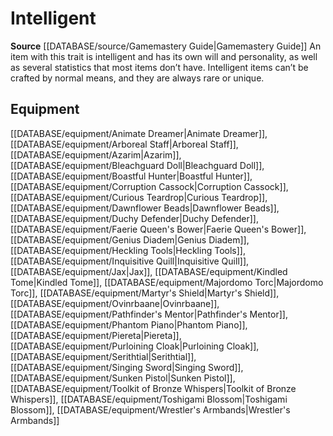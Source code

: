 ﻿---
id: '280'
name: Intelligent
rarity: Common
source: '[[DATABASE/source/Gamemastery Guide|Gamemastery Guide]]'
trait:
- Intelligent
type: Trait

---
# Intelligent

**Source** [[DATABASE/source/Gamemastery Guide|Gamemastery Guide]]
An item with this trait is intelligent and has its own will and personality, as well as several statistics that most items don’t have. Intelligent items can’t be crafted by normal means, and they are always rare or unique.

## Equipment

[[DATABASE/equipment/Animate Dreamer|Animate Dreamer]], [[DATABASE/equipment/Arboreal Staff|Arboreal Staff]], [[DATABASE/equipment/Azarim|Azarim]], [[DATABASE/equipment/Bleachguard Doll|Bleachguard Doll]], [[DATABASE/equipment/Boastful Hunter|Boastful Hunter]], [[DATABASE/equipment/Corruption Cassock|Corruption Cassock]], [[DATABASE/equipment/Curious Teardrop|Curious Teardrop]], [[DATABASE/equipment/Dawnflower Beads|Dawnflower Beads]], [[DATABASE/equipment/Duchy Defender|Duchy Defender]], [[DATABASE/equipment/Faerie Queen's Bower|Faerie Queen's Bower]], [[DATABASE/equipment/Genius Diadem|Genius Diadem]], [[DATABASE/equipment/Heckling Tools|Heckling Tools]], [[DATABASE/equipment/Inquisitive Quill|Inquisitive Quill]], [[DATABASE/equipment/Jax|Jax]], [[DATABASE/equipment/Kindled Tome|Kindled Tome]], [[DATABASE/equipment/Majordomo Torc|Majordomo Torc]], [[DATABASE/equipment/Martyr's Shield|Martyr's Shield]], [[DATABASE/equipment/Ovinrbaane|Ovinrbaane]], [[DATABASE/equipment/Pathfinder's Mentor|Pathfinder's Mentor]], [[DATABASE/equipment/Phantom Piano|Phantom Piano]], [[DATABASE/equipment/Piereta|Piereta]], [[DATABASE/equipment/Purloining Cloak|Purloining Cloak]], [[DATABASE/equipment/Serithtial|Serithtial]], [[DATABASE/equipment/Singing Sword|Singing Sword]], [[DATABASE/equipment/Sunken Pistol|Sunken Pistol]], [[DATABASE/equipment/Toolkit of Bronze Whispers|Toolkit of Bronze Whispers]], [[DATABASE/equipment/Toshigami Blossom|Toshigami Blossom]], [[DATABASE/equipment/Wrestler's Armbands|Wrestler's Armbands]]
